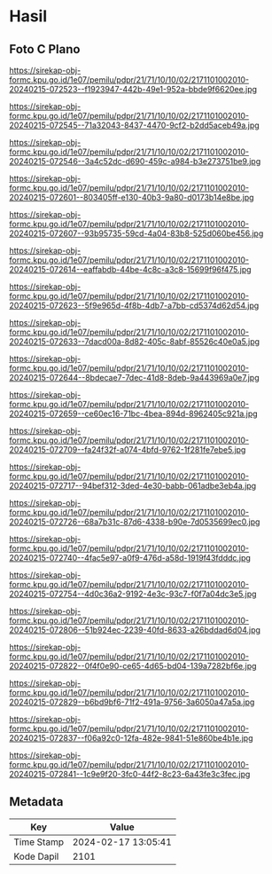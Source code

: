 # Hasil

## Foto C Plano

https://sirekap-obj-formc.kpu.go.id/1e07/pemilu/pdpr/21/71/10/10/02/2171101002010-20240215-072523--f1923947-442b-49e1-952a-bbde9f6620ee.jpg

https://sirekap-obj-formc.kpu.go.id/1e07/pemilu/pdpr/21/71/10/10/02/2171101002010-20240215-072545--71a32043-8437-4470-9cf2-b2dd5aceb49a.jpg

https://sirekap-obj-formc.kpu.go.id/1e07/pemilu/pdpr/21/71/10/10/02/2171101002010-20240215-072546--3a4c52dc-d690-459c-a984-b3e273751be9.jpg

https://sirekap-obj-formc.kpu.go.id/1e07/pemilu/pdpr/21/71/10/10/02/2171101002010-20240215-072601--803405ff-e130-40b3-9a80-d0173b14e8be.jpg

https://sirekap-obj-formc.kpu.go.id/1e07/pemilu/pdpr/21/71/10/10/02/2171101002010-20240215-072607--93b95735-59cd-4a04-83b8-525d060be456.jpg

https://sirekap-obj-formc.kpu.go.id/1e07/pemilu/pdpr/21/71/10/10/02/2171101002010-20240215-072614--eaffabdb-44be-4c8c-a3c8-15699f96f475.jpg

https://sirekap-obj-formc.kpu.go.id/1e07/pemilu/pdpr/21/71/10/10/02/2171101002010-20240215-072623--5f9e965d-4f8b-4db7-a7bb-cd5374d62d54.jpg

https://sirekap-obj-formc.kpu.go.id/1e07/pemilu/pdpr/21/71/10/10/02/2171101002010-20240215-072633--7dacd00a-8d82-405c-8abf-85526c40e0a5.jpg

https://sirekap-obj-formc.kpu.go.id/1e07/pemilu/pdpr/21/71/10/10/02/2171101002010-20240215-072644--8bdecae7-7dec-41d8-8deb-9a443969a0e7.jpg

https://sirekap-obj-formc.kpu.go.id/1e07/pemilu/pdpr/21/71/10/10/02/2171101002010-20240215-072659--ce60ec16-71bc-4bea-894d-8962405c921a.jpg

https://sirekap-obj-formc.kpu.go.id/1e07/pemilu/pdpr/21/71/10/10/02/2171101002010-20240215-072709--fa24f32f-a074-4bfd-9762-1f281fe7ebe5.jpg

https://sirekap-obj-formc.kpu.go.id/1e07/pemilu/pdpr/21/71/10/10/02/2171101002010-20240215-072717--94bef312-3ded-4e30-babb-061adbe3eb4a.jpg

https://sirekap-obj-formc.kpu.go.id/1e07/pemilu/pdpr/21/71/10/10/02/2171101002010-20240215-072726--68a7b31c-87d6-4338-b90e-7d0535699ec0.jpg

https://sirekap-obj-formc.kpu.go.id/1e07/pemilu/pdpr/21/71/10/10/02/2171101002010-20240215-072740--4fac5e97-a0f9-476d-a58d-1919f43fdddc.jpg

https://sirekap-obj-formc.kpu.go.id/1e07/pemilu/pdpr/21/71/10/10/02/2171101002010-20240215-072754--4d0c36a2-9192-4e3c-93c7-f0f7a04dc3e5.jpg

https://sirekap-obj-formc.kpu.go.id/1e07/pemilu/pdpr/21/71/10/10/02/2171101002010-20240215-072806--51b924ec-2239-40fd-8633-a26bddad6d04.jpg

https://sirekap-obj-formc.kpu.go.id/1e07/pemilu/pdpr/21/71/10/10/02/2171101002010-20240215-072822--0f4f0e90-ce65-4d65-bd04-139a7282bf6e.jpg

https://sirekap-obj-formc.kpu.go.id/1e07/pemilu/pdpr/21/71/10/10/02/2171101002010-20240215-072829--b6bd9bf6-71f2-491a-9756-3a6050a47a5a.jpg

https://sirekap-obj-formc.kpu.go.id/1e07/pemilu/pdpr/21/71/10/10/02/2171101002010-20240215-072837--f06a92c0-12fa-482e-9841-51e860be4b1e.jpg

https://sirekap-obj-formc.kpu.go.id/1e07/pemilu/pdpr/21/71/10/10/02/2171101002010-20240215-072841--1c9e9f20-3fc0-44f2-8c23-6a43fe3c3fec.jpg


## Metadata

| Key        | Value               |
| ---------- | ------------------- |
| Time Stamp | 2024-02-17 13:05:41 |
| Kode Dapil | 2101                |



